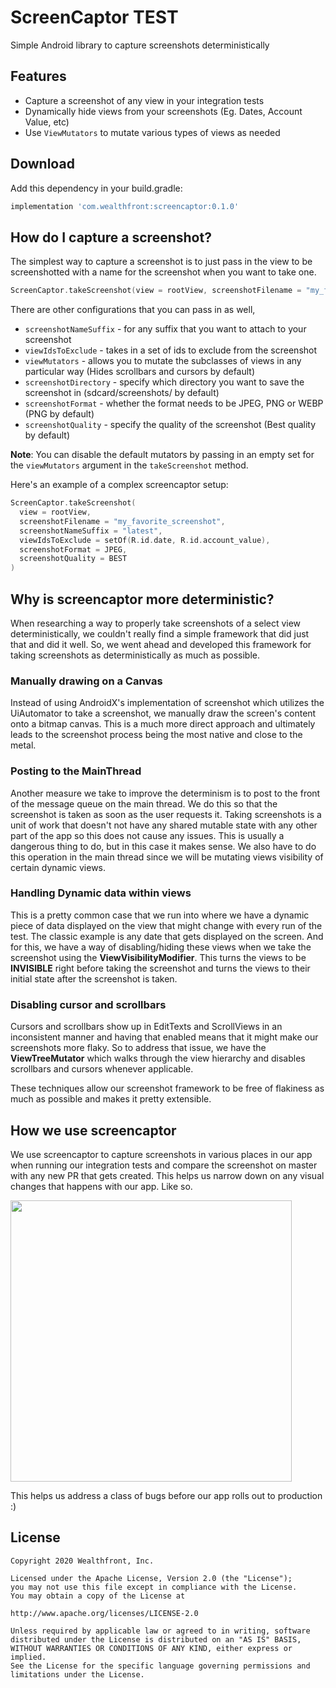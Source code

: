 # ScreenCaptor TEST
Simple Android library to capture screenshots deterministically

## Features
* Capture a screenshot of any view in your integration tests
* Dynamically hide views from your screenshots (Eg. Dates, Account Value, etc)
* Use `ViewMutators` to mutate various types of views as needed

## Download

Add this dependency in your build.gradle:

```groovy
implementation 'com.wealthfront:screencaptor:0.1.0'
```

## How do I capture a screenshot?
The simplest way to capture a screenshot is to just pass in the view to be screenshotted with a name for the screenshot when you want to take one.
```kotlin
ScreenCaptor.takeScreenshot(view = rootView, screenshotFilename = "my_favorite_screenshot")
```

There are other configurations that you can pass in as well,

* `screenshotNameSuffix` - for any suffix that you want to attach to your screenshot
* `viewIdsToExclude` - takes in a set of ids to exclude from the screenshot
* `viewMutators` - allows you to mutate the subclasses of views in any particular way (Hides scrollbars and cursors by default)
* `screenshotDirectory` - specify which directory you want to save the screenshot in (sdcard/screenshots/ by default)
* `screenshotFormat` - whether the format needs to be JPEG, PNG or WEBP (PNG by default)
* `screenshotQuality` - specify the quality of the screenshot (Best quality by default)

**Note**: You can disable the default mutators by passing in an empty set for the `viewMutators` argument in the `takeScreenshot` method.

Here's an example of a complex screencaptor setup:

```kotlin
ScreenCaptor.takeScreenshot(
  view = rootView,
  screenshotFilename = "my_favorite_screenshot",
  screenshotNameSuffix = "latest",
  viewIdsToExclude = setOf(R.id.date, R.id.account_value),
  screenshotFormat = JPEG,
  screenshotQuality = BEST
)
```

## Why is screencaptor more deterministic?
When researching a way to properly take screenshots of a select view deterministically, we couldn't really find a simple framework that did just that and did it well. So, we went ahead and developed this framework for taking screenshots as deterministically as much as possible.

### Manually drawing on a Canvas

Instead of using AndroidX's implementation of screenshot which utilizes the UiAutomator to take a screenshot, we manually draw the screen's content onto a bitmap canvas. This is a much more direct approach and ultimately leads to the screenshot process being the most native and close to the metal.

### Posting to the MainThread

Another measure we take to improve the determinism is to post to the front of the message queue on the main thread. We do this so that the screenshot is taken as soon as the user requests it. Taking screenshots is a unit of work that doesn't not have any shared mutable state with any other part of the app so this does not cause any issues. This is usually a dangerous thing to do, but in this case it makes sense. We also have to do this operation in the main thread since we will be mutating views visibility of certain dynamic views.

### Handling Dynamic data within views

This is a pretty common case that we run into where we have a dynamic piece of data displayed on the view that might change with every run of the test. The classic example is any date that gets displayed on the screen. And for this, we have a way of disabling/hiding these views when we take the screenshot using the  **ViewVisibilityModifier**. This turns the views to be  **INVISIBLE** right before taking the screenshot and turns the views to their initial state after the screenshot is taken.

### Disabling cursor and scrollbars

Cursors and scrollbars show up in EditTexts and ScrollViews in an inconsistent manner and having that enabled means that it might make our screenshots more flaky. So to address that issue, we have the  **ViewTreeMutator** which walks through the view hierarchy and disables scrollbars and cursors whenever applicable.

These techniques allow our screenshot framework to be free of flakiness as much as possible and makes it pretty extensible.

## How we use screencaptor
We use screencaptor to capture screenshots in various places in our app when running our integration tests and compare the screenshot on master with any new PR that gets created. This helps us narrow down on any visual changes that happens with our app. Like so.

<img src="/.github/mismatch.png" width="450"/>

This helps us address a class of bugs before our app rolls out to production :)

## License
```
Copyright 2020 Wealthfront, Inc.

Licensed under the Apache License, Version 2.0 (the "License");
you may not use this file except in compliance with the License.
You may obtain a copy of the License at

http://www.apache.org/licenses/LICENSE-2.0

Unless required by applicable law or agreed to in writing, software
distributed under the License is distributed on an "AS IS" BASIS,
WITHOUT WARRANTIES OR CONDITIONS OF ANY KIND, either express or implied.
See the License for the specific language governing permissions and
limitations under the License.
```
